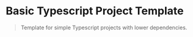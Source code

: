 # Basic Typescript Project Template
> Template for simple Typescript projects with lower dependencies.